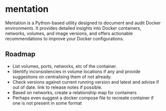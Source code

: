 # mentation

Mentation is a Python-based utility designed to document and audit Docker environments. It provides detailed insights into Docker containers, networks, volumes, and image versions, and offers actionable recommendations to improve your Docker configurations.

## Roadmap

- List volumes, ports, networks, etc of the container.
- Identify inconsistencies in volume locations if any and provide suggestions on centralising them of not already.
- Check versions against current running version and latest and advise if out of date. link to release notes if possible.
- Based on networks, create a relationship map for containers
- Perhaps even suggest a docker compose file to recreate container if one is not present in some format